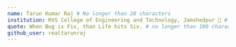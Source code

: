 ```yaml
---
name: Tarun Kumar Raj # No longer than 28 characters
institution: RVS College of Engineering and Technology, Jamshedpur 🚩 # no longer than 58 characters
quote: When Bug is Fix, than Life hits Six. # no longer than 100 characters, avoid using quotes(") to guarantee the format remains the same.
github_user: realtarunraj
---
```

